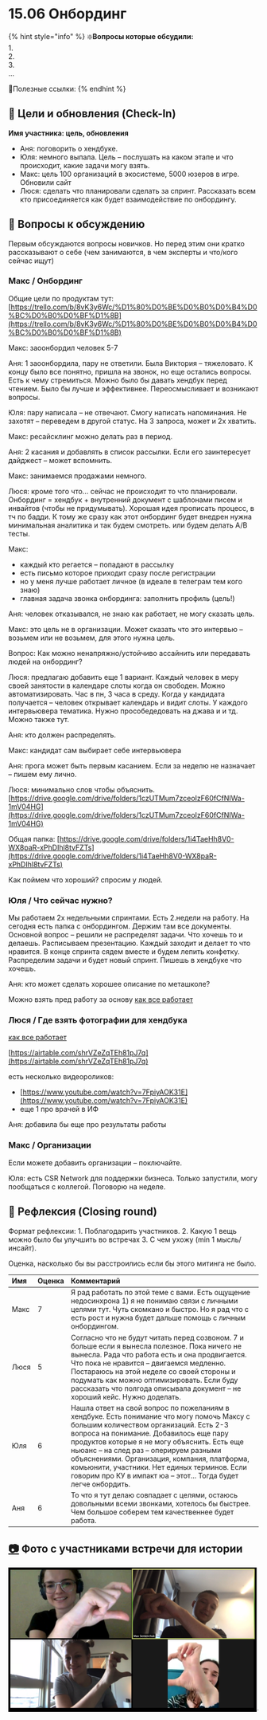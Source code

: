 # 15.06 Онбординг

{% hint style="info" %}
❇️**Вопросы которые обсудили:**  
1.  
2.  
3.   
...

🔗Полезные ссылки:
{% endhint %}

## 🎯 Цели и обновления \(Check-In\) <a id="celi-i-apdeity"></a>

**Имя участника: цель, обновления**

* Аня: поговорить о хендбуке. 
* Юля: немного выпала. Цель – послушать на каком этапе и что происходит, какие задачи могу взять.
* Макс: цель 100 организаций в экосистеме, 5000 юзеров в игре. Обновили сайт
* Люся: сделать что планировали сделать за спринт. Рассказать всем кто присоединяется как будет взаимодействие по онбордингу. 

## 📝 Вопросы к обсуждению <a id="voprosy"></a>

Первым обсуждаются вопросы новичков. Но перед этим они кратко рассказывают о себе \(чем занимаются, в чем эксперты и что/кого сейчас ищут\)

### Макс / Онбординг

Общие цели по продуктам тут: [https://trello.com/b/8vK3y6Wc/%D1%80%D0%BE%D0%B0%D0%B4%D0%BC%D0%B0%D0%BF%D1%8B](https://trello.com/b/8vK3y6Wc/%D1%80%D0%BE%D0%B0%D0%B4%D0%BC%D0%B0%D0%BF%D1%8B)

Макс: заоонбордил человек 5-7

Аня: 1 заоонбордила, пару не ответили. Была Виктория – тяжеловато. К концу было все понятно, пришла на звонок, но еще остались вопросы. Есть к чему стремиться. Можно было бы давать хендбук перед чтением. Было бы лучше и эффективнее. Переосмысливает и возникают вопросы.

Юля: пару написала – не отвечают. Смогу написать напоминания. Не захотят – переведем в другой статус. На 3 запроса, может и 2х хватить.

Макс: ресайсклинг можно делать раз в период.

Аня: 2 касания и добавлять в список рассылки. Если его заинтересует дайджест – может вспомнить.

Макс: занимаемся продажами немного. 

Люся: кроме того что... сейчас не происходит то что планировали. Онбординг = хендбук + внутренний документ с шаблонами писем и инвайтов \(чтобы не придумывать\). Хорошая идея прописать процесс, в тч по бадди. К тому же сразу как этот онбординг будет внедрен нужна минимальная аналитика и так будем смотреть. или будем делать A/B тесты. 

Макс:

* каждый кто регается – попадают в рассылку
* есть письмо которое приходит сразу после регистрации
* но у меня лучше работает личное \(в идеале в телеграм тем кого знаю\)
* главная задача звонка онбординга: заполнить профиль \(цель!\)

Аня: человек отказывался, не знаю как работает, не могу сказать цель.

Макс: это цель не в организации. Может сказать что это интервью – возьмем или не возьмем, для этого нужна цель.

Вопрос: Как можно ненапряжно/устойчиво ассайнить или передавать людей на онбординг?

Люся: предлагаю добавить еще 1 вариант. Каждый человек в меру своей занятости в календаре слоты когда он свободен. Можно автоматизировать. Час в пн, 3 часа в среду. Когда у кандидата получается – человек открывает календарь и видит слоты. У каждого интервьювера тематика. Нужно прособедедовать на джава и и тд. Можно также тут.

Аня: кто должен распределять.

Макс: кандидат сам выбирает себе интервьювера

Аня: прога может быть первым касанием. Если за неделю не назначает – пишем ему лично.

Люся: минимально слов чтобы объяснить. [https://drive.google.com/drive/folders/1czUTMum7zceoIzF60fCfNIWa-1mV04HG](https://drive.google.com/drive/folders/1czUTMum7zceoIzF60fCfNIWa-1mV04HG)

Общая папка: [https://drive.google.com/drive/folders/1i4TaeHh8V0-WX8paR-xPhDIhl8tvFZTs](https://drive.google.com/drive/folders/1i4TaeHh8V0-WX8paR-xPhDIhl8tvFZTs)

Как поймем что хороший? спросим у людей. 

### Юля / Что сейчас нужно?

Мы работаем 2х недельными спринтами. Есть 2.недели на работу. На сегодня есть папка с онбордингом. Держим там все документы. Основной вопрос – решили не распределят задачи. Что хочешь то и делаешь. Расписываем презентацию. Каждый заходит и делает то что нравится. В конце спринта сядем вместе и будем лепить конфетку. Распределим задачи и будет новый спринт. Пишешь в хендбуке что хочешь.

Аня: кто может сделать хорошее описание по меташколе?

Можно взять пред работу за основу [как все работает](../../)

### Люся / Где взять фотографии для хендбука

[как все работает](../../)

[https://airtable.com/shrVZeZqTEh81pJ7q](https://airtable.com/shrVZeZqTEh81pJ7q)

есть несколько видеороликов: 

* [https://www.youtube.com/watch?v=7FpiyAOK31E](https://www.youtube.com/watch?v=7FpiyAOK31E)
* еще 1 про врачей в ИФ

Аня: добавила бы еще про результаты работы

### Макс / Организации

Если можете добавить организации – поключайте.

Юля: есть CSR Network для поддержки бизнеса. Только запустили, могу пообщаться с коллегой. Поговорю на неделе. 

## 🤔 Рефлексия \(Closing round\) <a id="refleksiya"></a>

Формат рефлексии: 1. Поблагодарить участников. 2. Какую 1 вещь можно было бы улучшить во встречах 3. С чем ухожу \(min 1 мысль/инсайт\).

Оценка, насколько бы вы расстроились если бы этого митинга не было.

| Имя | Оценка | Комментарий |
| :--- | :--- | :--- |
| Макс | 7 | Я рад работать по этой теме с вами. Есть ощущение недосинхрона 1\) я не понимаю связи с личными целями тут. Чуть скомкано и быстро. Но я рад что с есть рост и нужна будет дальше помощь с личным онбордингом. |
| Люся | 5 | Согласно что не будут читать перед созвоном. 7 и больше если я вынесла полезное. Пока ничего не вынесла. Рада что работа есть и она продвигается. Что пока не нравится – двигаемся медленно. Постараюсь на этой неделе со своей стороны и подумать как можно оптимизировать. Если буду рассказать что полгода описывала документ – не хороший кейс. Нужно доделать. |
| Юля | 6 | Нашла ответ на свой вопрос по пожеланиям в хендбуке. Есть понимание что могу помочь Максу с большим количеством организаций. Есть 2-3 вопроса на понимание. Добавилось еще пару продуктов которые я не могу объяснить. Есть еще ньюанс – на след раз – оперируем разными объяснениями. Организация, компания, платформа, комьюнити, участники. Нет единых терминов. Если говорим про КУ в импакт юа – этот... Тогда будет легче онбордить. |
| Аня | 6 | То что я тут делаю совпадает с целями,  остаюсь довольными всеми звонками, хотелось бы быстрее. Чем большое соберем тем качественнее будет работа. |

## [📷](https://emojipedia.org/camera/) Фото с участниками встречи для истории

![](../../.gitbook/assets/image%20%2897%29.png)


